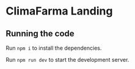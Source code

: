 
  # ClimaFarma Landing

  ## Running the code

  Run `npm i` to install the dependencies.

  Run `npm run dev` to start the development server.
  